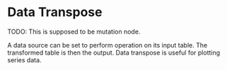 # Data Transpose

TODO: This is supposed to be mutation node.

A data source can be set to perform <page-link link="TODO" text="Data Transpose"/> operation on its input table.
The transformed table is then the output.
Data transpose is useful for plotting series data.
